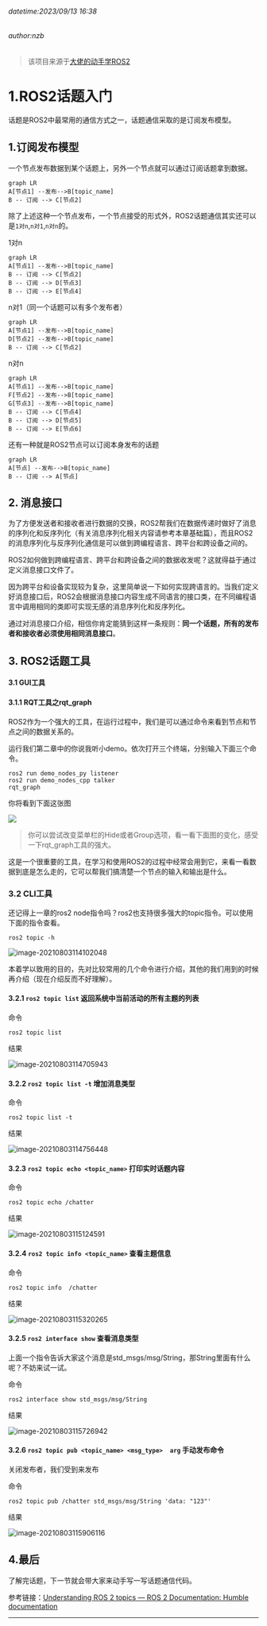 ###### datetime:2023/09/13 16:38

###### author:nzb

> 该项目来源于[大佬的动手学ROS2](https://fishros.com/d2lros2)

# 1.ROS2话题入门

话题是ROS2中最常用的通信方式之一，话题通信采取的是订阅发布模型。

## 1.订阅发布模型

一个节点发布数据到某个话题上，另外一个节点就可以通过订阅话题拿到数据。

```mermaid
graph LR
A[节点1] --发布-->B[topic_name]
B -- 订阅 --> C[节点2]
```

除了上述这种一个节点发布，一个节点接受的形式外，ROS2话题通信其实还可以是`1对n`,`n对1`,`n对n`的。

1对n

```mermaid
graph LR
A[节点1] --发布-->B[topic_name]
B -- 订阅 --> C[节点2]
B -- 订阅 --> D[节点3]
B -- 订阅 --> E[节点4]
```

n对1（同一个话题可以有多个发布者）

```mermaid
graph LR
A[节点1] --发布-->B[topic_name]
D[节点2] --发布-->B[topic_name]
B -- 订阅 --> C[节点2]
```

n对n

```mermaid
graph LR
A[节点1] --发布-->B[topic_name]
F[节点2] --发布-->B[topic_name]
G[节点3] --发布-->B[topic_name]
B -- 订阅 --> C[节点4]
B -- 订阅 --> D[节点5]
B -- 订阅 --> E[节点6]
```

还有一种就是ROS2节点可以订阅本身发布的话题

```mermaid
graph LR
A[节点] --发布-->B[topic_name]
B -- 订阅 --> A[节点]
```

## 2. 消息接口

为了方便发送者和接收者进行数据的交换，ROS2帮我们在数据传递时做好了消息的序列化和反序列化（有关消息序列化相关内容请参考本章基础篇），而且ROS2的消息序列化与反序列化通信是可以做到跨编程语言、跨平台和跨设备之间的。

ROS2如何做到跨编程语言、跨平台和跨设备之间的数据收发呢？这就得益于通过定义消息接口文件了。

因为跨平台和设备实现较为复杂，这里简单说一下如何实现跨语言的。当我们定义好消息接口后，ROS2会根据消息接口内容生成不同语言的接口类，在不同编程语言中调用相同的类即可实现无感的消息序列化和反序列化。

通过对消息接口介绍，相信你肯定能猜到这样一条规则：**同一个话题，所有的发布者和接收者必须使用相同消息接口**。

## 3. ROS2话题工具

#### 3.1 GUI工具

#### 3.1.1 RQT工具之rqt_graph

ROS2作为一个强大的工具，在运行过程中，我们是可以通过命令来看到节点和节点之间的数据关系的。

运行我们第二章中的你说我听小demo。依次打开三个终端，分别输入下面三个命令。

```
ros2 run demo_nodes_py listener
ros2 run demo_nodes_cpp talker
rqt_graph
```

你将看到下面这张图

![](imgs/image-20210803113450234.png)


> 你可以尝试改变菜单栏的Hide或者Group选项，看一看下面图的变化，感受一下rqt_graph工具的强大。

这是一个很重要的工具，在学习和使用ROS2的过程中经常会用到它，来看一看数据到底是怎么走的，它可以帮我们搞清楚一个节点的输入和输出是什么。

### 3.2 CLI工具

还记得上一章的ros2 node指令吗？ros2也支持很多强大的topic指令。可以使用下面的指令查看。

```
ros2 topic -h
```

![image-20210803114102048](imgs/image-20210803114102048.png)

本着学以致用的目的，先对比较常用的几个命令进行介绍，其他的我们用到的时候再介绍（现在介绍反而不好理解）。

#### 3.2.1 `ros2 topic list` 返回系统中当前活动的所有主题的列表

命令

```
ros2 topic list
```

结果

![image-20210803114705943](imgs/image-20210803114705943.png)

#### 3.2.2 `ros2 topic list -t` 增加消息类型

命令

```
ros2 topic list -t
```

结果

![image-20210803114756448](imgs/image-20210803114756448.png)

#### 3.2.3 `ros2 topic echo <topic_name>` 打印实时话题内容

命令

```
ros2 topic echo /chatter
```

结果

![image-20210803115124591](imgs/image-20210803115124591.png)

#### 3.2.4 `ros2 topic info <topic_name>` 查看主题信息

命令

```
ros2 topic info  /chatter
```

结果

![image-20210803115320265](imgs/image-20210803115320265.png)

#### 3.2.5 `ros2 interface show` 查看消息类型

上面一个指令告诉大家这个消息是std_msgs/msg/String，那String里面有什么呢？不妨来试一试。

命令

```
ros2 interface show std_msgs/msg/String
```

结果

![image-20210803115726942](imgs/image-20210803115726942.png)

#### 3.2.6 `ros2 topic pub <topic_name> <msg_type>  arg` 手动发布命令

关闭发布者，我们受到来发布

命令

```
ros2 topic pub /chatter std_msgs/msg/String 'data: "123"'
```

结果

![image-20210803115906116](imgs/image-20210803115906116.png)

## 4.最后

了解完话题，下一节就会带大家来动手写一写话题通信代码。

参考链接：[Understanding ROS 2 topics — ROS 2 Documentation: Humble documentation](http://docs.ros.org/en/humble/Tutorials/Topics/Understanding-ROS2-Topics.html)



--------------
